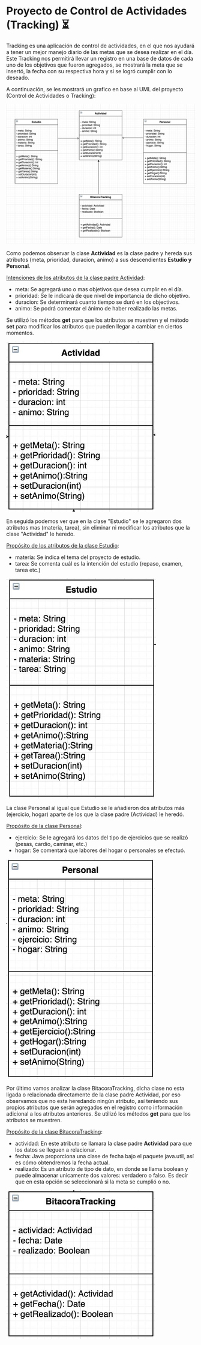 # Proyecto de Control de Actividades (Tracking) :hourglass_flowing_sand:
Tracking es una aplicación de control de actividades, en el que nos ayudará a tener un mejor manejo diario de las metas que se desea realizar en el día.
Este Tracking nos permitirá llevar un registro en una base de datos de cada uno de los objetivos que fueron agregados, se mostrará la meta que se insertó, la fecha con su respectiva hora y si se logró cumplir con lo deseado.

A continuación, se les mostrará un grafico en base al UML del proyecto (Control de Actividades o Tracking):

![Image text](https://github.com/Laura27-89/Project/blob/main/src/com/ucreativa/imagenes/UML_Tracking.jpg)

Como podemos observar la clase **Actividad** es la clase padre y hereda sus atributos (meta, prioridad, duracion, animo) a sus descendientes **Estudio y Personal**.

<ins>Intenciones de los atributos de la clase padre Actividad</ins>:
* meta: Se agregará uno o mas objetivos  que desea cumplir en el día.
* prioridad: Se le indicará de que nivel de importancia de dicho objetivo.
* duracion: Se determinará cuanto tiempo se duró en los objectivos.
* animo: Se podrá comentar el ánimo de haber realizado las metas.

Se utilizó los métodos **get** para que los atributos se muestren y el método **set** para modificar los atributos que pueden llegar a cambiar en ciertos momentos.

![Image text](https://github.com/Laura27-89/Project/blob/main/src/com/ucreativa/imagenes/Actividad.jpg)

En seguida podemos ver que en la clase "Estudio" se le agregaron dos atributos mas (materia, tarea), sin eliminar ni modificar los atributos que la clase "Actividad" le heredo.

<ins>Propósito de los atributos de la clase Estudio</ins>:
* materia: Se indica el tema del proyecto de estudio.
* tarea: Se comenta cuál es la intención del estudio (repaso, examen, tarea etc.)

![Image text](https://github.com/Laura27-89/Project/blob/main/src/com/ucreativa/imagenes/Estudio.jpg)

La clase Personal al igual que Estudio se le añadieron dos atributos más (ejercicio, hogar) aparte de los que la clase padre (Actividad) le heredó.

<ins>Propósito de la clase Personal</ins>:
* ejercicio: Se le agregará los datos del tipo de ejercicios que se realizó (pesas, cardio, caminar, etc.)
* hogar: Se comentará que labores del hogar o personales se efectuó.

![Image text](https://github.com/Laura27-89/Project/blob/main/src/com/ucreativa/imagenes/Personal.jpg)

Por último vamos analizar la clase BitacoraTracking, dicha clase no esta ligada o relacionada directamente de la clase padre Actividad, por eso observamos que no esta heredando ningún atributo, así teniendo sus propios atributos que serán agregados en el registro como información adicional a los atributos anteriores.
Se utilizó los métodos **get** para que los atributos se muestren.

<ins>Propósito de la clase BitacoraTracking</ins>:
* actividad: En este atributo se llamara la clase padre **Actividad** para que los datos se lleguen a relacionar.
* fecha: Java proporciona una clase de fecha bajo el paquete java.util, así es cómo obtendremos la fecha actual.
* realizado: Es un atributo de tipo de dato, en donde se llama boolean y puede almacenar unicamente dos valores: verdadero o falso. Es decir que en esta opción se seleccionará si la meta se cumplió o no.

![Image text](https://github.com/Laura27-89/Project/blob/main/src/com/ucreativa/imagenes/BT.jpg)







